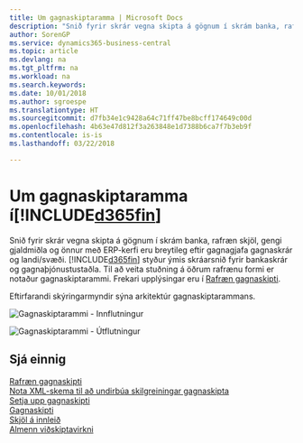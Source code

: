 ```yaml
---
title: Um gagnaskiptaramma | Microsoft Docs
description: "Snið fyrir skrár vegna skipta á gögnum í skrám banka, rafræn skjöl, gengi gjaldmiðla og önnur með ERP-kerfi eru breytileg eftir gagnagjafa gagnaskrár og landi/svæði."
author: SorenGP
ms.service: dynamics365-business-central
ms.topic: article
ms.devlang: na
ms.tgt_pltfrm: na
ms.workload: na
ms.search.keywords: 
ms.date: 10/01/2018
ms.author: sgroespe
ms.translationtype: HT
ms.sourcegitcommit: d7fb34e1c9428a64c71ff47be8bcff174649c00d
ms.openlocfilehash: 4b63e47d812f3a263848e1d7388b6ca7f7b3eb9f
ms.contentlocale: is-is
ms.lasthandoff: 03/22/2018

---
```

# <a name="about-the-data-exchange-framework-in-included365finincludesd365finmdmd"></a>Um gagnaskiptaramma í[!INCLUDE[d365fin](includes/d365fin_md.md)]
Snið fyrir skrár vegna skipta á gögnum í skrám banka, rafræn skjöl, gengi gjaldmiðla og önnur með ERP-kerfi eru breytileg eftir gagnagjafa gagnaskrár og landi/svæði. [!INCLUDE[d365fin](includes/d365fin_md.md)] styður ýmis skráarsnið fyrir bankaskrár og gagnaþjónustustaðla. Til að veita stuðning á öðrum rafrænu formi er notaður gagnaskiptarammi. Frekari upplýsingar eru í [Rafræn gagnaskipti](across-data-exchange.md).    

 Eftirfarandi skýringarmyndir sýna arkitektúr gagnaskiptarammans.  

 ![Gagnaskiptarammi &#45; Innflutningur](media/across-data-exchange/dataexchangeframework_import.png)  

 ![Gagnaskiptarammi &#45; Útflutningur](media/across-data-exchange/dataexchangeframework_export.png)  

## <a name="see-also"></a>Sjá einnig  
[Rafræn gagnaskipti](across-data-exchange.md)  
[Nota XML-skema til að undirbúa skilgreiningar gagnaskipta](across-how-to-use-xml-schemas-to-prepare-data-exchange-definitions.md)  
[Setja upp gagnaskipti](across-set-up-data-exchange.md)  
[Gagnaskipti](across-exchange-data.md)  
[Skjöl á innleið](across-income-documents.md)  
[Almenn viðskiptavirkni](ui-across-business-areas.md)  

